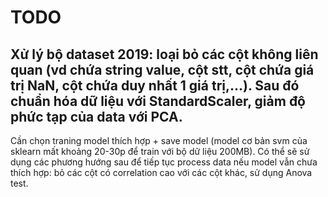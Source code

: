 # TODO
## Xử lý bộ dataset 2019: loại bỏ các cột không liên quan (vd chứa string value, cột stt, cột chứa giá trị NaN, cột chứa duy nhất 1 giá trị,...). Sau đó chuẩn hóa dữ liệu với StandardScaler, giảm độ phức tạp của data với PCA.
Cần chọn traning model thích hợp + save model (model cơ bản svm của sklearn mất khoảng 20-30p để train với bộ dữ liệu 200MB).
Có thể sẽ sử dụng các phương hướng sau để tiếp tục process data nếu model vẫn chưa thích hợp: bỏ các cột có correlation cao với các cột khác, sử dụng Anova test.
